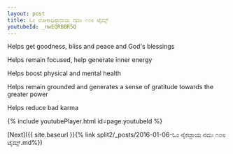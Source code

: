 ```yaml
---
layout: post
title: ಓಂ ಲೋಕಾಧಿಷ್ಠಾನಾಯ ನಮಃ ೧೦೮ ಟೈಮ್ಸ್
youtubeId: _nwEQRBBR5Q
---
```

 
 
Helps get goodness, bliss and peace and God's blessings
 
Helps remain focused, help generate inner energy 
 
Helps boost physical and mental health 
 
Helps remain grounded and generates a sense of gratitude towards the greater power 
 
Helps reduce bad karma
 
 
 
 


{% include youtubePlayer.html id=page.youtubeId %}
 
[Next]({{ site.baseurl }}{% link  split2/_posts/2016-01-06-ಓಂ ನೈಕಜ್ಜಾಯ ನಮಃ ೧೦೮ ಟೈಮ್ಸ್.md%})
 

